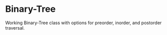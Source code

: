 # Binary-Tree

Working Binary-Tree class with options for preorder, inorder, and postorder traversal.
